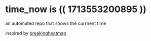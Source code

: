 # time_now is (( 1713553200895 ))

an automated repo that shows the currnent time

inspired by [breakingheatmap](https://github.com/breakingheatmap/breakingheatmap)